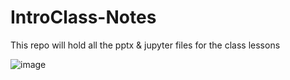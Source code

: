 # IntroClass-Notes

This repo will hold all the pptx & jupyter files for the class lessons

![image](https://user-images.githubusercontent.com/52436599/114287786-c261cc00-9a37-11eb-9916-a1d6b5d98dab.png)

